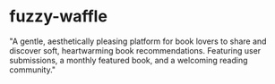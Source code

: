 # fuzzy-waffle
"A gentle, aesthetically pleasing platform for book lovers to share and discover soft, heartwarming book recommendations. Featuring user submissions, a monthly featured book, and a welcoming reading community."
